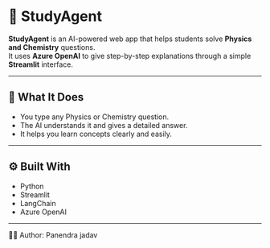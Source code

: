 # 🧠 StudyAgent

**StudyAgent** is an AI-powered web app that helps students solve **Physics and Chemistry** questions.  
It uses **Azure OpenAI** to give step-by-step explanations through a simple **Streamlit** interface.

---

## 📘 What It Does

- You type any Physics or Chemistry question.  
- The AI understands it and gives a detailed answer.  
- It helps you learn concepts clearly and easily.  

---

## ⚙️ Built With

- Python  
- Streamlit  
- LangChain  
- Azure OpenAI  

---
👨‍💻 Author: 
Panendra jadav

